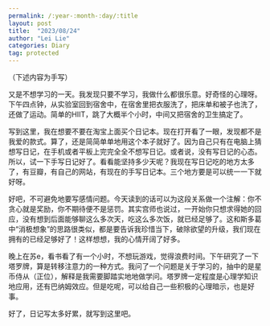 ```yaml
---
permalink: /:year-:month-:day/:title
layout: post
title:  "2023/08/24"
author: "Lei Lie"
categories: Diary
tag: protected
---
```


（下述内容为手写）

又是不想学习的一天。我发现只要不学习，我做什么都很乐意。好奇怪的心理呀。下午四点钟，从实验室回到宿舍中，在宿舍里把衣服洗了，把床单和被子也洗了，还做了运动。简单的HIIT，跳了大概半个小时，中间又把宿舍的卫生搞定了。

写到这里，我在想要不要在淘宝上面买个日记本。现在打开看了一眼，发现都不是我爱的款式。算了，还是简简单单地用这个本子就好了。因为自己只有在电脑上猜想写日记，在手机或者平板上完完全全不想写日记。或者说，没有写日记的心态。所以，试一下手写日记好了。看看能坚持多少天呢？我现在写日记吃的地方太多了，有豆瓣，有自己的网站，有现在的手写日记本。三个地方要是可以统一一下就好呀。

好吧，不可避免地要写感情问题。今天读到的话可以为这段关系做一个注解：你不贪心就是奖励，你不期待便不是惩罚。其实宫师也说过，一开始你只想求得她的回应，没有想到后面能够聊这么多次天，吃这么多次饭，就已经足够了。这和斯多葛中“消极想象”的思路很类似，都是要告诉我珍惜当下，破除欲望的升级，我们现在拥有的已经足够好了！这样想想，我的心情开阔了好多。

晚上在苏e，看书看了有一个小时，不想玩游戏，觉得浪费时间。下午研究了一下塔罗牌，算是转移注意力的一种方式。我问了一个问题是关于学习的，抽中的是星币侍从（正位），解释是我需要脚踏实地地做学问。塔罗牌一定程度是心理学知识地应用，还有巴纳姆效应。但是吃呢，可以给自己一些积极的心理暗示，也是好事。

好了，日记写太多好累，就写到这里吧。